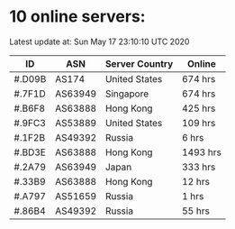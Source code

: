 # 10 online servers:

Latest update at: Sun May 17 23:10:10 UTC 2020

| ID | ASN | Server Country | Online |
| -- | --- | -------------- | ------ |
| #.D09B | AS174 | United States | 674 hrs |
| #.7F1D | AS63949 | Singapore | 674 hrs |
| #.B6F8 | AS63888 | Hong Kong | 425 hrs |
| #.9FC3 | AS53889 | United States | 109 hrs |
| #.1F2B | AS49392 | Russia | 6 hrs |
| #.BD3E | AS63888 | Hong Kong | 1493 hrs |
| #.2A79 | AS63949 | Japan | 333 hrs |
| #.33B9 | AS63888 | Hong Kong | 12 hrs |
| #.A797 | AS51659 | Russia | 1 hrs |
| #.86B4 | AS49392 | Russia | 55 hrs |

